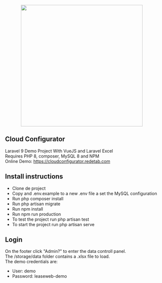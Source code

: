 <p align="center"><a href="https://laravel.com" target="_blank"><img src="https://raw.githubusercontent.com/laravel/art/master/logo-lockup/5%20SVG/2%20CMYK/1%20Full%20Color/laravel-logolockup-cmyk-red.svg" width="400"></a></p>

## Cloud Configurator

Laravel 9 Demo Project With VueJS and Laravel Excel\
Requires PHP 8, composer, MySQL 8 and NPM\
Online Demo: https://cloudconfigurator.redetab.com


## Install instructions

- Clone de project
- Copy and .env.example to a new .env file a set the MySQL configuration
- Run php composer install
- Run php artisan migrate
- Run npm install
- Run npm run production
- To test the project run php artisan test
- To start the project run php artisan serve 


## Login 

On the footer click "Admin?" to enter the data controll panel.\
The /storage/data folder contains a .xlsx file to load.\
The demo credentials are:

- User: demo
- Password: leaseweb-demo

